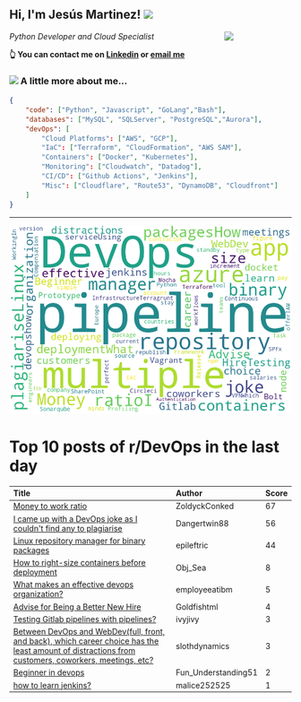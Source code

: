 <!--
**jmartinezl/jmartinezl** is a ✨ _special_ ✨ repository because its `README.md` (this file) appears on your GitHub profile.

Here are some ideas to get you started:

- 🔭 I’m currently working on ...
- 🌱 I’m currently learning ...
- 👯 I’m looking to collaborate on ...
- 🤔 I’m looking for help with ...
- 💬 Ask me about ...
- 📫 How to reach me: ...
- 😄 Pronouns: ...
- ⚡ Fun fact: ...
-->

<h2>Hi, I'm Jesús Martinez! <img src="https://media.giphy.com/media/WUlplcMpOCEmTGBtBW/giphy.gif" width="30"> </h2>
<img align='right' src="https://media.giphy.com/media/NytMLKyiaIh6VH9SPm/giphy.gif" width="120">
<p><em>Python Developer and Cloud Specialist
</em></p>

**👆 You can contact me on [Linkedin](https://www.linkedin.com/in/jes%C3%BAs-martinez-2b7b10104/) or [email me](mailto:jesus.mtz.lorenzo@gmail.com)**

### <img src="https://media.giphy.com/media/VgCDAzcKvsR6OM0uWg/giphy.gif" width="50"> A little more about me...  

```json
{
    "code": ["Python", "Javascript", "GoLang","Bash"],
    "databases": ["MySQL", "SQLServer", "PostgreSQL","Aurora"],
    "devOps": [
        "Cloud Platforms": ["AWS", "GCP"],
        "IaC": ["Terraform", "CloudFormation", "AWS SAM"],
        "Containers": ["Docker", "Kubernetes"],
        "Monitoring": ["Cloudwatch", "Datadog"],
        "CI/CD": ["Github Actions", "Jenkins"],
        "Misc": ["Cloudflare", "Route53", "DynamoDB", "Cloudfront"]
    ]
}
```
---

![Wordcloud](./cloud.png)

# Top 10 posts of r/DevOps in the last day

| Title | Author | Score |
|:---|:---|:---|
| [Money to work ratio](https://www.reddit.com/r/devops/comments/ucjrw4/money_to_work_ratio/) | ZoldyckConked | 67 |
| [I came up with a DevOps joke as I couldn't find any to plagiarise](https://www.reddit.com/r/devops/comments/ucz66o/i_came_up_with_a_devops_joke_as_i_couldnt_find/) | Dangertwin88 | 56 |
| [Linux repository manager for binary packages](https://www.reddit.com/r/devops/comments/uce3hh/linux_repository_manager_for_binary_packages/) | epileftric | 44 |
| [How to right-size containers before deployment](https://www.reddit.com/r/devops/comments/uclu6b/how_to_rightsize_containers_before_deployment/) | Obj_Sea | 8 |
| [What makes an effective devops organization?](https://www.reddit.com/r/devops/comments/ucol6k/what_makes_an_effective_devops_organization/) | employeeatibm | 5 |
| [Advise for Being a Better New Hire](https://www.reddit.com/r/devops/comments/ucqjyu/advise_for_being_a_better_new_hire/) | Goldfishtml | 4 |
| [Testing Gitlab pipelines with pipelines?](https://www.reddit.com/r/devops/comments/ucyu6v/testing_gitlab_pipelines_with_pipelines/) | ivyjivy | 3 |
| [Between DevOps and WebDev(full, front, and back), which career choice has the least amount of distractions from customers, coworkers, meetings, etc?](https://www.reddit.com/r/devops/comments/ucm53n/between_devops_and_webdevfull_front_and_back/) | slothdynamics | 3 |
| [Beginner in devops](https://www.reddit.com/r/devops/comments/ucyril/beginner_in_devops/) | Fun_Understanding51 | 2 |
| [how to learn jenkins?](https://www.reddit.com/r/devops/comments/ucg2yp/how_to_learn_jenkins/) | malice252525 | 1 |
